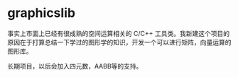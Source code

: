 # graphicslib

事实上市面上已经有很成熟的空间运算相关的 C/C++ 工具类。我新建这个项目的原因在于打算总结一下学过的图形学的知识，开发一个可以进行矩阵，向量运算的图形库。

长期项目，以后会加入四元数，AABB等的支持。
